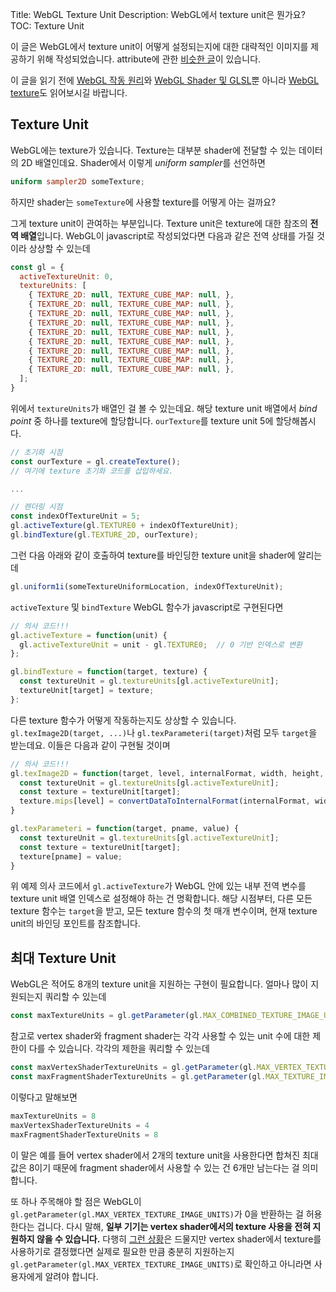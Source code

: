 Title: WebGL Texture Unit
Description: WebGL에서 texture unit은 뭔가요?
TOC: Texture Unit


이 글은 WebGL에서 texture unit이 어떻게 설정되는지에 대한 대략적인 이미지를 제공하기 위해 작성되었습니다.
attribute에 관한 [비슷한 글](webgl-attributes.html)이 있습니다.

이 글을 읽기 전에 [WebGL 작동 원리](webgl-how-it-works.html)와 [WebGL Shader 및 GLSL](https://webglfundamentals.org/webgl/lessons/webgl-shaders-and-glsl.html)뿐 아니라 [WebGL texture](webgl-3d-textures.html)도 읽어보시길 바랍니다.

## Texture Unit

WebGL에는 texture가 있습니다.
Texture는 대부분 shader에 전달할 수 있는 데이터의 2D 배열인데요.
Shader에서 이렇게 *uniform sampler*를 선언하면

```glsl
uniform sampler2D someTexture;
```

하지만 shader는 `someTexture`에 사용할 texture를 어떻게 아는 걸까요?

그게 texture unit이 관여하는 부분입니다.
Texture unit은 texture에 대한 참조의 **전역 배열**입니다.
WebGL이 javascript로 작성되었다면 다음과 같은 전역 상태를 가질 것이라 상상할 수 있는데

```js
const gl = {
  activeTextureUnit: 0,
  textureUnits: [
    { TEXTURE_2D: null, TEXTURE_CUBE_MAP: null, },
    { TEXTURE_2D: null, TEXTURE_CUBE_MAP: null, },
    { TEXTURE_2D: null, TEXTURE_CUBE_MAP: null, },
    { TEXTURE_2D: null, TEXTURE_CUBE_MAP: null, },
    { TEXTURE_2D: null, TEXTURE_CUBE_MAP: null, },
    { TEXTURE_2D: null, TEXTURE_CUBE_MAP: null, },
    { TEXTURE_2D: null, TEXTURE_CUBE_MAP: null, },
    { TEXTURE_2D: null, TEXTURE_CUBE_MAP: null, },
    { TEXTURE_2D: null, TEXTURE_CUBE_MAP: null, },
  ];
}
```

위에서 `textureUnits`가 배열인 걸 볼 수 있는데요.
해당 texture unit 배열에서 *bind point* 중 하나를 texture에 할당합니다.
`ourTexture`를 texture unit 5에 할당해봅시다.

```js
// 초기화 시점
const ourTexture = gl.createTexture();
// 여기에 texture 초기화 코드를 삽입하세요.

...

// 렌더링 시점
const indexOfTextureUnit = 5;
gl.activeTexture(gl.TEXTURE0 + indexOfTextureUnit);
gl.bindTexture(gl.TEXTURE_2D, ourTexture);
```

그런 다음 아래와 같이 호출하여 texture를 바인딩한 texture unit을 shader에 알리는데

```js
gl.uniform1i(someTextureUniformLocation, indexOfTextureUnit);
```

`activeTexture` 및 `bindTexture` WebGL 함수가 javascript로 구현된다면 

```js
// 의사 코드!!!
gl.activeTexture = function(unit) {
  gl.activeTextureUnit = unit - gl.TEXTURE0;  // 0 기반 인덱스로 변환
};

gl.bindTexture = function(target, texture) {
  const textureUnit = gl.textureUnits[gl.activeTextureUnit];
  textureUnit[target] = texture;
}:
```

다른 texture 함수가 어떻게 작동하는지도 상상할 수 있습니다.
`gl.texImage2D(target, ...)`나 `gl.texParameteri(target)`처럼 모두 `target`을 받는데요.
이들은 다음과 같이 구현될 것이며

```js
// 의사 코드!!!
gl.texImage2D = function(target, level, internalFormat, width, height, border, format, type, data) {
  const textureUnit = gl.textureUnits[gl.activeTextureUnit];
  const texture = textureUnit[target];
  texture.mips[level] = convertDataToInternalFormat(internalFormat, width, height, format, type, data);
}

gl.texParameteri = function(target, pname, value) {
  const textureUnit = gl.textureUnits[gl.activeTextureUnit];
  const texture = textureUnit[target];
  texture[pname] = value; 
}
```

위 예제 의사 코드에서 `gl.activeTexture`가 WebGL 안에 있는 내부 전역 변수를 texture unit 배열 인덱스로 설정해야 하는 건 명확합니다.
해당 시점부터, 다른 모든 texture 함수는 `target`을 받고, 모든 texture 함수의 첫 매개 변수이며, 현재 texture unit의 바인딩 포인트를 참조합니다.

## 최대 Texture Unit

WebGL은 적어도 8개의 texture unit을 지원하는 구현이 필요합니다.
얼마나 많이 지원되는지 쿼리할 수 있는데

```js
const maxTextureUnits = gl.getParameter(gl.MAX_COMBINED_TEXTURE_IMAGE_UNITS);
```

참고로 vertex shader와 fragment shader는 각각 사용할 수 있는 unit 수에 대한 제한이 다를 수 있습니다.
각각의 제한을 쿼리할 수 있는데

```js
const maxVertexShaderTextureUnits = gl.getParameter(gl.MAX_VERTEX_TEXTURE_IMAGE_UNITS);
const maxFragmentShaderTextureUnits = gl.getParameter(gl.MAX_TEXTURE_IMAGE_UNITS);
```

이렇다고 말해보면

```js
maxTextureUnits = 8
maxVertexShaderTextureUnits = 4
maxFragmentShaderTextureUnits = 8
```

이 말은 예를 들어 vertex shader에서 2개의 texture unit을 사용한다면 합쳐진 최대값은 8이기 때문에 fragment shader에서 사용할 수 있는 건 6개만 남는다는 걸 의미합니다.

또 하나 주목해야 할 점은 WebGL이 `gl.getParameter(gl.MAX_VERTEX_TEXTURE_IMAGE_UNITS)`가 0을 반환하는 걸 허용한다는 겁니다.
다시 말해, **일부 기기는 vertex shader에서의 texture 사용을 전혀 지원하지 않을 수 있습니다.**
다행히 [그런 상황](https://webglstats.com/webgl/parameter/MAX_VERTEX_TEXTURE_IMAGE_UNITS)은 드물지만 vertex shader에서 texture를 사용하기로 결정했다면 실제로 필요한 만큼 충분히 지원하는지 `gl.getParameter(gl.MAX_VERTEX_TEXTURE_IMAGE_UNITS)`로 확인하고 아니라면 사용자에게 알려야 합니다.

